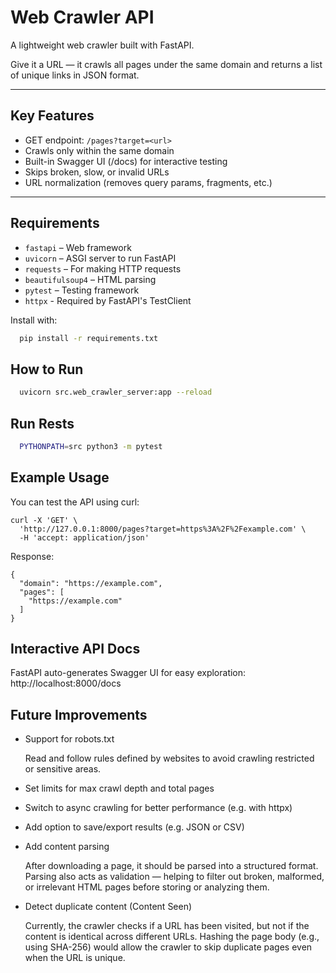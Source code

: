 # Web Crawler API

A lightweight web crawler built with FastAPI.

Give it a URL — it crawls all pages under the same domain and returns a list of unique links in JSON format.

---

##  Key Features

-  GET endpoint: `/pages?target=<url>`
-  Crawls only within the same domain
-  Built-in Swagger UI (/docs) for interactive testing
-  Skips broken, slow, or invalid URLs 
-  URL normalization (removes query params, fragments, etc.)

---

## Requirements

- `fastapi` – Web framework
- `uvicorn` – ASGI server to run FastAPI
- `requests` – For making HTTP requests
- `beautifulsoup4` – HTML parsing
- `pytest` – Testing framework
- `httpx` - Required by FastAPI's TestClient

Install with:

```bash
  pip install -r requirements.txt
```
## How to Run
```bash
  uvicorn src.web_crawler_server:app --reload
```

## Run Rests
```bash
  PYTHONPATH=src python3 -m pytest 
```

## Example Usage
You can test the API using curl:
```
curl -X 'GET' \
  'http://127.0.0.1:8000/pages?target=https%3A%2F%2Fexample.com' \
  -H 'accept: application/json'
```
Response:
```
{
  "domain": "https://example.com",
  "pages": [
    "https://example.com"
  ]
}
```

## Interactive API Docs
FastAPI auto-generates Swagger UI for easy exploration: http://localhost:8000/docs

## Future Improvements

- Support for robots.txt

  Read and follow rules defined by websites to avoid crawling restricted or sensitive areas.
- Set limits for max crawl depth and total pages
- Switch to async crawling for better performance (e.g. with httpx)
- Add option to save/export results (e.g. JSON or CSV)
- Add content parsing 

    After downloading a page, it should be parsed into a structured format.
Parsing also acts as validation — helping to filter out broken, malformed, or irrelevant HTML pages before storing or analyzing them.
- Detect duplicate content (Content Seen)

    Currently, the crawler checks if a URL has been visited, but not if the content is identical across different URLs.
Hashing the page body (e.g., using SHA-256) would allow the crawler to skip duplicate pages even when the URL is unique.
